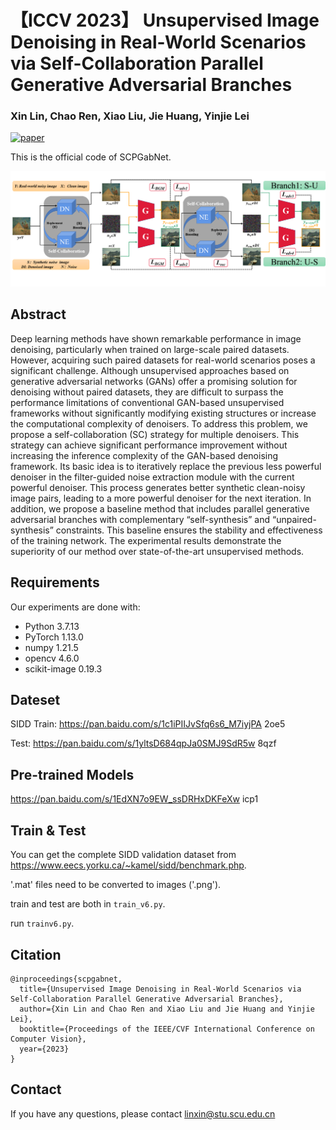# 【ICCV 2023】 Unsupervised Image Denoising in Real-World Scenarios via Self-Collaboration Parallel Generative Adversarial Branches

### Xin Lin, Chao Ren, Xiao Liu, Jie Huang, Yinjie Lei

[![paper](https://img.shields.io/badge/arXiv-Paper-green_yellow)]([https://arxiv.org/pdf/2308.06776.pdf](https://openaccess.thecvf.com/content/ICCV2023/papers/Lin_Unsupervised_Image_Denoising_in_Real-World_Scenarios_via_Self-Collaboration_Parallel_Generative_ICCV_2023_paper.pdf))



This is the official code of SCPGabNet.

![main_fig](./kuangjia.png)


## Abstract
Deep learning methods have shown remarkable performance in image denoising, particularly when trained on large-scale paired datasets. However, acquiring such paired datasets for real-world scenarios poses a significant challenge. Although unsupervised approaches based on generative adversarial networks (GANs) offer a promising solution for denoising without paired datasets, they are difficult to surpass the performance limitations of conventional GAN-based unsupervised frameworks without significantly modifying existing structures or increase the computational complexity of denoisers. To address this problem, we propose a self-collaboration (SC) strategy for multiple denoisers. This strategy can achieve significant performance improvement without increasing the inference complexity of the GAN-based denoising framework. Its basic idea is to iteratively replace the previous less powerful denoiser in the filter-guided noise extraction module with the current powerful denoiser. This process generates better synthetic clean-noisy image pairs, leading to a more powerful denoiser for the next iteration. In addition, we propose a baseline method that includes parallel generative adversarial branches with complementary “self-synthesis” and “unpaired-synthesis” constraints. This baseline ensures the stability and effectiveness of the training network. The experimental results demonstrate the superiority of our method over state-of-the-art unsupervised methods.

## Requirements
Our experiments are done with:

- Python 3.7.13
- PyTorch 1.13.0
- numpy 1.21.5
- opencv 4.6.0
- scikit-image 0.19.3

## Dateset

SIDD
Train: https://pan.baidu.com/s/1c1iPIIJvSfq6s6_M7iyjPA  2oe5 

Test: https://pan.baidu.com/s/1yltsD684qpJa0SMJ9SdR5w   8qzf 

## Pre-trained Models

https://pan.baidu.com/s/1EdXN7o9EW_ssDRHxDKFeXw    icp1 



## Train & Test
You can get the complete SIDD validation dataset from https://www.eecs.yorku.ca/~kamel/sidd/benchmark.php.

'.mat' files need to be converted to images ('.png'). 

train and test are both in `train_v6.py`.

run `trainv6.py`.

## Citation

    @inproceedings{scpgabnet,
      title={Unsupervised Image Denoising in Real-World Scenarios via Self-Collaboration Parallel Generative Adversarial Branches}, 
      author={Xin Lin and Chao Ren and Xiao Liu and Jie Huang and Yinjie Lei},
      booktitle={Proceedings of the IEEE/CVF International Conference on Computer Vision},
      year={2023}
    }

## Contact
If you have any questions, please contact linxin@stu.scu.edu.cn
